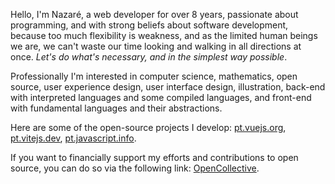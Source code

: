 Hello, I'm Nazaré, a web developer for over 8 years, passionate about programming, and with strong beliefs about software development, because too much flexibility is weakness, and as the limited human beings we are, we can't waste our time looking and walking in all directions at once. _Let's do what's necessary, and in the simplest way possible_.

Professionally I'm interested in computer science, mathematics, open source, user experience design, user interface design, illustration, back-end with interpreted languages and some compiled languages, and front-end with fundamental languages and their abstractions.

Here are some of the open-source projects I develop: [pt.vuejs.org](https://github.com/vuejs-translations/docs-pt), [pt.vitejs.dev](https://github.com/vitejs/docs-pt), [pt.javascript.info](https://github.com/javascript-tutorial/pt.javascript.info).

If you want to financially support my efforts and contributions to open source, you can do so via the following link: [OpenCollective](https://opencollective.com/nazarepiedady).
